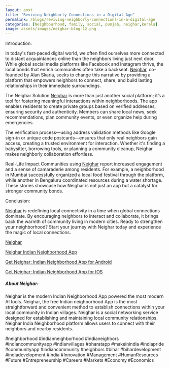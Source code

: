 ```yaml
---
layout: post
title: "Reviving Neighborly Connections in a Digital Age"
permalink: /blogs/reviving-neighborly-connections-in-a-digital-age
categories: [Neighbourhood, family, social, punjab, neighar,kerala]
image: assets/images/neighar-blog-12.png
---
```



Introduction:
 
In today's fast-paced digital world, we often find ourselves more connected to distant acquaintances online than the neighbors living just next door. While global social media platforms like Facebook and Instagram thrive, the local bonds that enrich communities often take a backseat. [Neighar](https://neighar.com/download), co-founded by Alan Skaria, seeks to change this narrative by providing a platform that empowers neighbors to connect, share, and build lasting relationships in their immediate surroundings.

The Neighar Solution
[Neighar](https://neighar.com/download) is more than just another social platform; it’s a tool for fostering meaningful interactions within neighborhoods. The app enables residents to create private groups based on verified addresses, ensuring security and authenticity. Members can share local news, seek recommendations, plan community events, or even organize help during emergencies.

The verification process—using address validation methods like Google sign-in or unique code postcards—ensures that only real neighbors gain access, creating a trusted environment for interaction. Whether it's finding a babysitter, borrowing tools, or planning a community cleanup, Neighar makes neighborly collaboration effortless.

Real-Life Impact
Communities using [Neighar](https://neighar.com/download) report increased engagement and a sense of camaraderie among residents. For example, a neighborhood in Mumbai successfully organized a local food festival through the platform, while another in Bengaluru coordinated resources during a water shortage. These stories showcase how Neighar is not just an app but a catalyst for stronger community bonds.


Conclusion:

[Neighar](https://neighar.com/download) is redefining local connectivity in a time when global connections dominate. By encouraging neighbors to interact and collaborate, it brings back the warmth of community living in modern cities. Ready to strengthen your neighborhood? Start your journey with Neighar today and experience the magic of local connections.


[Neighar](https://www.neighar.com)

[Neighar Indian Neighborhood App](https://neighar.com/download)

[Get Neighar: Indian Neighborhood App for Android](https://play.google.com/store/apps/details?id=com.neighar.app)

[Get Neighar: Indian Neighborhood App for IOS](https://apps.apple.com/us/app/neighar-india-neighborhood-app/id6471035218)

##### About Neighar:

Neighar is the modern Indian Neighborhood App powered the most modern AI tools. Neighar, the free Indian neighborhood App is the most straightforward and convenient method to establish connections within your local community in Indian villages. Neighar is a social networking service designed for establishing and maintaining local community relationships. Neighar India Neighborhood platform allows users to connect with their neighbors and nearby residents.

#neighborhood #indianneighborhood #indianeighbors #indiancommunityapp #indianvillages #bharatapp #makeinindia #indiapride #communityapp #indiancommunity #neighbors #bihar #bihardevelopment #indiadevelopment #India #Innovation #Management #HumanResources #Future #Entrepreneurship #Careers #Markets #Economy #Economics
